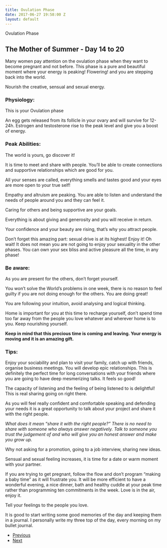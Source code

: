 ```yaml
---
title: Ovulation Phase
date: 2017-06-27 19:58:00 Z
layout: default
---
```

<section id="home" class="module-hero module-parallax module-fade module-full-height bg-dark-50" data-background="{{ site.baseurl }}{% link /assets/images2/31.jpg %}">

  <div class="hs-caption container">
    <div class="caption-content">
      <div class="hs-title-size-3 font-alt m-b-20">
      Ovulation Phase
      </div>
    </div>
  </div>

</section >

<div class="wrapper">
<div class="container-fluid">

<div class="row relative">

<div class="col-sm-12 col-md-12">

<section id="bless" markdown="1">


# The Mother of Summer - Day 14 to 20

Many women pay attention on the ovulation phase when they want to become pregnant and not before. This phase is a pure and beautiful moment where your energy is peaking! Flowering! and you are stepping back into the world.

Nourish the creative, sensual and sexual energy.

### Physiology:
This is your Ovulation phase

An egg gets released from its follicle in your ovary and will survive for 12-24h. Estrogen and testosterone rise to the peak level and give you a boost of energy.

### Peak Abilities:
The world is yours, go discover it!

It is time to meet and share with people. You’ll be able to create connections and supportive relationships which are good for you.

All your senses are called, everything smells and tastes good and your eyes are more open to your true self!

Empathy and altruism are peaking. You are able to listen and understand the needs of people around you and they can feel it.

Caring for others and being supportive are your goals.

Everything is about giving and generosity and you will receive in return.

Your confidence and your beauty are rising, that’s why you attract people.

Don’t forget this amazing part: sexual drive is at its highest! Enjoy it! Oh wait! It does not mean you are not going to enjoy your sexuality in the other phases. You can own your sex bliss and active pleasure all the time, in any phase!

### Be aware:
As you are present for the others, don’t forget yourself.

You won’t solve the World’s problems in one week, there is no reason to feel guilty if you are not doing enough for the others. You are doing great!

You are following your intuition, avoid analysing and logical thinking.

Home is important for you at this time to recharge yourself, don’t spend time too far away from the people you love  whatever and wherever home is to you. Keep nourishing yourself.

**Keep in mind that this precious time is coming and leaving. Your energy is moving and it is an amazing gift.**

### Tips:
Enjoy your sociability and plan to visit your family, catch up with friends, organise business meetings. You will develop epic relationships. This is definitely the perfect time for long conversations with your friends where you are going to have deep mesmerizing talks. It feels so good!

The capacity of listening and the feeling of being listened to is delightful! This is real sharing going on right there.

As you will feel really confident and comfortable speaking and defending your needs it is a great opportunity to talk about your project and share it with the right people.

*What does it mean “share it with the right people?”
There is no need to share with someone who always answer negatively. Talk to someone you trust the judgement of and who will give you an honest answer and make you grow up.*

Why not asking for a promotion, going to a job interview, sharing new ideas.

Sensual and sexual feeling increases, it is time for a date or warm moment with your partner.

If you are trying to get pregnant, follow the flow and don’t program “making a baby time” as it will frustrate you. It will be more efficient to have a wonderful evening, a nice dinner, bath and healthy cuddle at your peak time rather than programming ten commitments in the week. Love is in the air, enjoy it.

Tell your feelings to the people you love.

It is good to start writing some good memories of the day and keeping them in a journal. I personally write my three top of the day, every morning on my bullet journal.

</section>

</div>
</div>
</div>
</div>

<ul class="pager">
    <li class="previous"><a href="{{ site.baseurl }}{% link the-pre-ovulation-phase.markdown %}">Previous</a></li>
    <li class="next"><a href="{{ site.baseurl }}{% link pre-menstruation-phase.markdown %}">Next</a></li>
  </ul>
